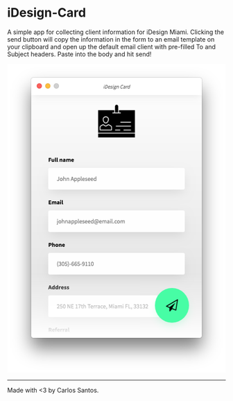 # iDesign-Card
A simple app for collecting client information for iDesign Miami. Clicking the send button will copy the information in the form to an email template on your clipboard and open up the default email client with pre-filled To and Subject headers. Paste into the body and hit send!

<p align="center">
    <img width="512" height="712" src="./src/imgs/screenshots/screenshot-1.png">
</p>



---
Made with <3 by Carlos Santos.

